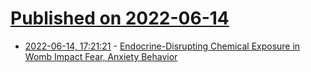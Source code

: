 # [Published on 2022-06-14](index.md)

* [2022-06-14, 17:21:21](https://news.ycombinator.com/item?id=31742755) - [Endocrine-Disrupting Chemical Exposure in Womb Impact Fear, Anxiety Behavior](https://neurosciencenews.com/chemical-fetal-brain-20810/)
